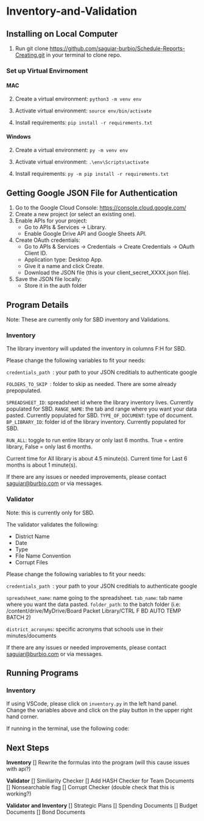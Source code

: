 # Inventory-and-Validation

## Installing on Local Computer
1. Run git clone https://github.com/saguiar-burbio/Schedule-Reports-Creating.git in your terminal to clone repo.
   
### Set up Virtual Envirnoment
#### MAC
2. Create a virtual environment: `python3 -m venv env`

3. Activate virtual environment: `source env/bin/activate`

4. Install requirements: `pip install -r requirements.txt`

#### Windows
2. Create a virtual environment: `py -m venv env`

3. Activate virtual environment: `.\env\Scripts\activate`

4. Install requirements: `py -m pip install -r requirements.txt`

## Getting Google JSON File for Authentication
1. Go to the Google Cloud Console: https://console.cloud.google.com/
2. Create a new project (or select an existing one).
3. Enable APIs for your project:
   - Go to APIs & Services → Library.
   - Enable Google Drive API and Google Sheets API.
4. Create OAuth credentials:
   - Go to APIs & Services → Credentials → Create Credentials → OAuth Client ID.
   - Application type: Desktop App.
   - Give it a name and click Create.
   - Download the JSON file (this is your client_secret_XXXX.json file).
5. Save the JSON file locally:
   - Store it in the auth folder 
  
## Program Details
Note: These are currently only for SBD inventory and Validations.

### Inventory
The library inventory will updated the inventory in columns F:H for SBD. 

Please change the following variables to fit your needs:

`credentials_path `: your path to your JSON creditials to authenticate google

`FOLDERS_TO_SKIP `: folder to skip as needed. There are some already prepopulated. 

`SPREADSHEET_ID`: spreadsheet id where the library inventory lives. Currently populated for SBD.
`RANGE_NAME`: the tab and range where you want your data pasted. Currently populated for SBD.
`TYPE_OF_DOCUMENT`: type of document.
`BP_LIBRARY_ID`: folder id of the library inventory. Currently populated for SBD.

`RUN_ALL`: toggle to run entire library or only last 6 months. True = entire library, False = only last 6 months.

Current time for All library is about 4.5 minute(s). 
Current time for Last 6 months is about 1 minute(s).

If there are any issues or needed improvements, please contact saguiar@burbio.com or via messages.

### Validator
Note: this is currently only for SBD. 

The validator validates the following:
- District Name
- Date
- Type
- File Name Convention 
- Corrupt Files

Please change the following variables to fit your needs:

`credentials_path `: your path to your JSON creditials to authenticate google

`spreadsheet_name`: name going to the spreadsheet. 
`tab_name`: tab name where you want the data pasted.
`folder_path`: to the batch folder (i.e: /content/drive/MyDrive/Board Packet Library/CTRL F BD AUTO TEMP BATCH 2)

`district_acronyms`: specific acronyms that schools use in their minutes/documents

If there are any issues or needed improvements, please contact saguiar@burbio.com or via messages.

## Running Programs
### Inventory
If using VSCode, please click on `inventory.py` in the left hand panel. Change the variables above and click on the play button in the upper right hand corner. 

If running in the terminal, use the following code:


## Next Steps
**Inventory**
[] Rewrite the formulas into the program (will this cause issues with api?)

**Validator**
[] Similiarity Checker 
[] Add HASH Checker for Team Documents
[] Nonsearchable flag
[] Corrupt Checker (double check that this is working?)

**Validator and Inventory**
[] Strategic Plans
[] Spending Documents
[] Budget Documents
[] Bond Documents


